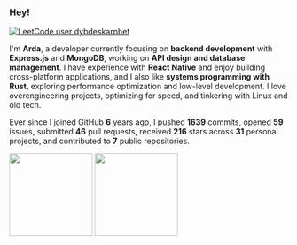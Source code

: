 ### Hey!

[![LeetCode user dybdeskarphet](https://img.shields.io/badge/dynamic/json?style=flat-square&labelColor=151515&color=%23ffa116&label=Solved&query=solved&url=https%3A%2F%2Fleetcode-badge.vercel.app%2Fapi%2Fusers%2Fdybdeskarphet&logo=leetcode&logoColor=yellow)](https://leetcode.com/dybdeskarphet/)

I'm **Arda**, a developer currently focusing on **backend development** with **Express.js** and **MongoDB**, working on **API design and database management**. I have experience with **React Native** and enjoy building cross-platform applications, and I also like **systems programming with Rust**, exploring performance optimization and low-level development. I love overengineering projects, optimizing for speed, and tinkering with Linux and old tech.

Ever since I joined GitHub **6** years ago, I pushed **1639** commits, opened **59** issues, submitted **46** pull requests, received **216** stars across **31** personal projects, and contributed to **7** public repositories.

<img height=150 align='center' src="https://github-readme-stats.vercel.app/api/top-langs/?username=dybdeskarphet&layout=compact&theme=dark&hide_border=true&exclude_repo=dotfiles,dybdeskarphet.github.io,xcorners,ranger_devicons"/> <img height=150 align='center' src='https://github-readme-stats.vercel.app/api?username=dybdeskarphet&show_icons=true&theme=dark&hide_border=true'/>
